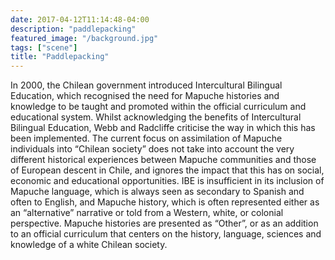 ```yaml
---
date: 2017-04-12T11:14:48-04:00
description: "paddlepacking"
featured_image: "/background.jpg"
tags: ["scene"]
title: "Paddlepacking"
---
```

In 2000, the Chilean government introduced Intercultural Bilingual Education, which recognised the need for Mapuche histories and knowledge to be taught and promoted within the official curriculum and educational system. Whilst acknowledging the benefits of Intercultural Bilingual Education, Webb and Radcliffe criticise the way in which this has been implemented. The current focus on assimilation of Mapuche individuals into “Chilean society” does not take into account the very different historical experiences between Mapuche communities and those of European descent in Chile, and ignores the impact that this has on social, economic and educational opportunities. IBE is insufficient in its inclusion of Mapuche language, which is always seen as secondary to Spanish and often to English, and Mapuche history, which is often represented either as an “alternative” narrative or told from a Western, white, or colonial perspective. Mapuche histories are presented as “Other”, or as an addition to an official curriculum that centers on the history, language, sciences and knowledge of a white Chilean society. 
